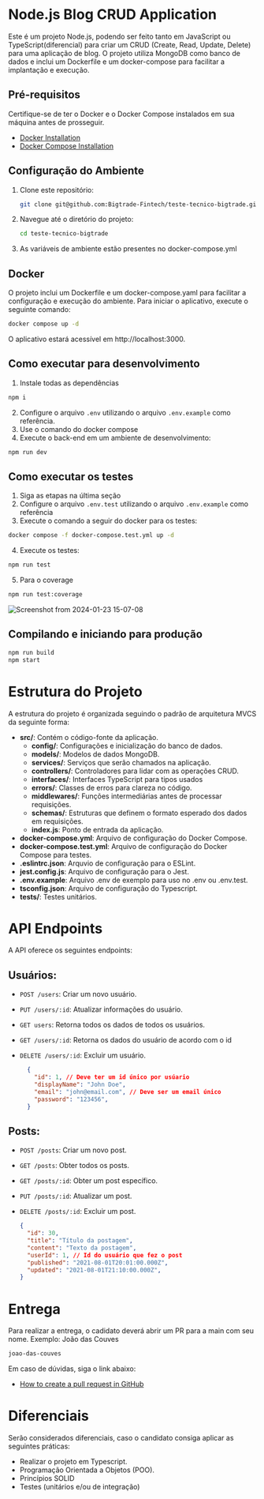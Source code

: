 # Node.js Blog CRUD Application

Este é um projeto Node.js, podendo ser feito tanto em JavaScript ou TypeScript(diferencial) para criar um CRUD (Create, Read, Update, Delete) para uma aplicação de blog. O projeto utiliza MongoDB como banco de dados e inclui um Dockerfile e um docker-compose para facilitar a implantação e execução.

## Pré-requisitos

Certifique-se de ter o Docker e o Docker Compose instalados em sua máquina antes de prosseguir.

- [Docker Installation](https://docs.docker.com/get-docker/)
- [Docker Compose Installation](https://docs.docker.com/compose/install/)

## Configuração do Ambiente

1. Clone este repositório:

    ```bash
    git clone git@github.com:Bigtrade-Fintech/teste-tecnico-bigtrade.git
    ```

2. Navegue até o diretório do projeto:

    ```bash
    cd teste-tecnico-bigtrade
    ```

3. As variáveis de ambiente estão presentes no docker-compose.yml

## Docker

O projeto inclui um Dockerfile e um docker-compose.yaml para facilitar a configuração e execução do ambiente. Para iniciar o aplicativo, execute o seguinte comando:

```bash
docker compose up -d
```

O aplicativo estará acessível em http://localhost:3000.

## Como executar para desenvolvimento

1. Instale todas as dependências

```bash
npm i
```

2. Configure o arquivo `.env` utilizando o arquivo `.env.example` como referência.
3. Use o comando do docker compose
4. Execute o back-end em um ambiente de desenvolvimento:

```bash
npm run dev
```

## Como executar os testes

1. Siga as etapas na última seção
2. Configure o arquivo `.env.test` utilizando o arquivo `.env.example` como referência
3. Execute o comando a seguir do docker para os testes:

```bash
docker compose -f docker-compose.test.yml up -d
```

4. Execute os testes:

```bash
npm run test
```

5. Para o coverage

```bash
npm run test:coverage
```
![Screenshot from 2024-01-23 15-07-08](https://github.com/marquezintop/teste-tecnico-bigtrade/assets/121268625/f8e05a25-fd6b-4626-80e5-85f2cd376b19)


## Compilando e iniciando para produção

```bash
npm run build
npm start
```


# Estrutura do Projeto

A estrutura do projeto é organizada seguindo o padrão de arquitetura MVCS da seguinte forma:

- **src/**: Contém o código-fonte da aplicação.
  - **config/**: Configurações e inicialização do banco de dados.
  - **models/**: Modelos de dados MongoDB.
  - **services/**: Serviços que serão chamados na aplicação.
  - **controllers/**: Controladores para lidar com as operações CRUD.
  - **interfaces/**: Interfaces TypeScript para tipos usados
  - **errors/**: Classes de erros para clareza no código.
  - **middlewares/**: Funções intermediárias antes de processar requisições.
  - **schemas/**: Estruturas que definem o formato esperado dos dados em requisições.
  - **index.js**: Ponto de entrada da aplicação.
- **docker-compose.yml**: Arquivo de configuração do Docker Compose.
- **docker-compose.test.yml**: Arquivo de configuração do Docker Compose para testes.
- **.eslintrc.json**: Arquvio de configuração para o ESLint.
- **jest.config.js**: Arquivo de configuração para o Jest.
- **.env.example**: Arquivo .env de exemplo para uso no .env ou .env.test.
- **tsconfig.json**: Arquivo de configuração do Typescript.
- **tests/**: Testes unitários.

# API Endpoints

A API oferece os seguintes endpoints:

## Usuários:

- `POST /users`: Criar um novo usuário.
- `PUT /users/:id`: Atualizar informações do usuário.
- `GET users`: Retorna todos os dados de todos os usuários.
- `GET /users/:id`: Retorna os dados do usuário de acordo com o id
- `DELETE /users/:id`: Excluir um usuário.

  ```json
    {
      "id": 1, // Deve ter um id único por usúario
      "displayName": "John Doe",
      "email": "john@email.com", // Deve ser um email único
      "password": "123456",
    }
  ```

## Posts:

- `POST /posts`: Criar um novo post.
- `GET /posts`: Obter todos os posts.
- `GET /posts/:id`: Obter um post específico.
- `PUT /posts/:id`: Atualizar um post.
- `DELETE /posts/:id`: Excluir um post.

  ```json
  {
    "id": 30,
    "title": "Título da postagem",
    "content": "Texto da postagem",
    "userId": 1, // Id do usuário que fez o post
    "published": "2021-08-01T20:01:00.000Z",
    "updated": "2021-08-01T21:10:00.000Z",
  }
  ```

# Entrega

Para realizar a entrega, o cadidato deverá abrir um PR para a main com seu nome.
Exemplo: João das Couves

```bash
joao-das-couves
```
Em caso de dúvidas, siga o link abaixo:
- [How to create a pull request in GitHub](https://opensource.com/article/19/7/create-pull-request-github)

# Diferenciais

Serão considerados diferenciais, caso o candidato consiga aplicar as seguintes práticas:

- Realizar o projeto em Typescript.
- Programação Orientada a Objetos (POO).
- Princípios SOLID
- Testes (unitários e/ou de integração)

